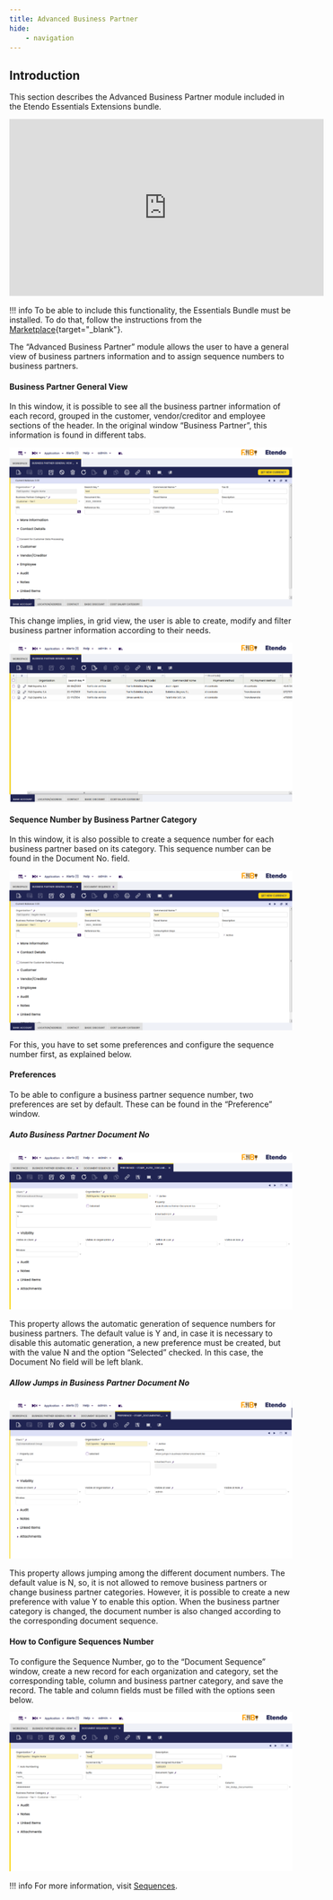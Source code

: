 ```yaml
---
title: Advanced Business Partner
hide:
    - navigation
---
```

## **Introduction**


This section describes the Advanced Business Partner module included in the Etendo Essentials Extensions bundle.

<iframe width="560" height="315" src="https://www.youtube.com/embed/sRvQCM8xZE0" title="YouTube video player" frameborder="0" allow="accelerometer; autoplay; clipboard-write; encrypted-media; gyroscope; picture-in-picture; web-share" allowfullscreen></iframe>

!!! info
    To be able to include this functionality, the Essentials Bundle must be installed. To do that, follow the instructions from the [Marketplace](https://marketplace.etendo.cloud/#/product-details?module=39AC2D9F72124AC7A1D0A3D005293C9E){target="\_blank"}.

The “Advanced Business Partner” module allows the user to have a general view of business partners information and to assign sequence numbers to business partners.

#### Business Partner General View

In this window, it is possible to see all the business partner information of each record, grouped in the customer, vendor/creditor and employee sections of the header. In the original window “Business Partner”, this information is found in different tabs.

![image_3.png](/docs/assets/legacy/image_3.png)

This change implies, in grid view, the user is able to create, modify and filter business partner information according to their needs.

![image_4.png](/docs/assets/legacy/image_4.png)

#### Sequence Number by Business Partner Category

In this window, it is also possible to create a sequence number for each business partner based on its category. This sequence number can be found in the Document No. field.

![image_5.png](/docs/assets/legacy/image_5.png)

For this, you have to set some preferences and configure the sequence number first, as explained below.

#### Preferences

To be able to configure a business partner sequence number, two preferences are set by default. These can be found in the “Preference” window.

##### Auto Business Partner Document No

![image_6.png](/docs/assets/legacy/image_6.png)

This property allows the automatic generation of sequence numbers for business partners. The default value is Y and, in case it is necessary to disable this automatic generation, a new preference must be created, but with the value N and the option “Selected” checked. In this case, the Document No field will be left blank.

##### Allow Jumps in Business Partner Document No

![image_1.png](/docs/assets/legacy/image_1.png)

This property allows jumping among the different document numbers. The default value is N, so, it is not allowed to remove business partners or change business partner categories. However, it is possible to create a new preference with value Y to enable this option. When the business partner category is changed, the document number is also changed according to the corresponding document sequence.

#### How to Configure Sequences Number

To configure the Sequence Number, go to the “Document Sequence” window, create a new record for each organization and category, set the corresponding table, column and business partner category, and save the record. The table and column fields must be filled with the options seen below.

![image_2.png](/docs/assets/legacy/image_2.png)

!!! info
    For more information, visit [Sequences](/docs/developer-guide/etendo-classic/how-to-guides/how-to-use-advanced-sequences/).